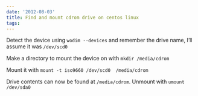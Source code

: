 ```yaml
---
date: '2012-08-03'
title: Find and mount cdrom drive on centos linux
tags: 
---
```

<p>Detect the device using <code>wodim --devices</code> and remember the drive name, I&#8217;ll assume it was <code>/dev/scd0</code></p>

<p>Make a directory to mount the device on with <code>mkdir /media/cdrom</code></p>

<p>Mount it with <code>mount -t iso9660 /dev/scd0  /media/cdrom</code></p>

<p>Drive contents can now be found at <code>/media/cdrom</code>. Unmount with <code>umount /dev/sda0</code></p>
